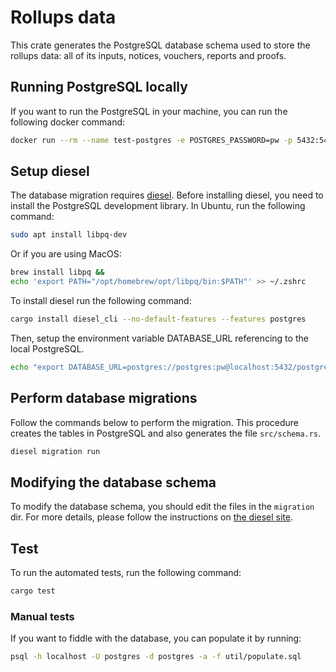 # Rollups data

This crate generates the PostgreSQL database schema used to store the rollups data: 
all of its inputs, notices, vouchers, reports and proofs.

## Running PostgreSQL locally

If you want to run the PostgreSQL in your machine, you can run the following docker command:

```sh
docker run --rm --name test-postgres -e POSTGRES_PASSWORD=pw -p 5432:5432 -d postgres:13
```

## Setup diesel

The database migration requires [diesel](https://diesel.rs/).
Before installing diesel, you need to install the PostgreSQL development library.
In Ubuntu, run the following command:

```sh
sudo apt install libpq-dev
```

Or if you are using MacOS:

```sh
brew install libpq &&
echo 'export PATH="/opt/homebrew/opt/libpq/bin:$PATH"' >> ~/.zshrc
```

To install diesel run the following command:

```sh
cargo install diesel_cli --no-default-features --features postgres
```

Then, setup the environment variable DATABASE\_URL referencing to the local PostgreSQL.

```sh
echo "export DATABASE_URL=postgres://postgres:pw@localhost:5432/postgres" > .env
```

## Perform database migrations

Follow the commands below to perform the migration.
This procedure creates the tables in PostgreSQL and also generates the file `src/schema.rs`.

```sh
diesel migration run
```

## Modifying the database schema

To modify the database schema, you should edit the files in the `migration` dir.
For more details, please follow the instructions on [the diesel site](https://diesel.rs).

## Test

To run the automated tests, run the following command:

```sh
cargo test
```

### Manual tests

If you want to fiddle with the database, you can populate it by running:

```sh
psql -h localhost -U postgres -d postgres -a -f util/populate.sql
```
